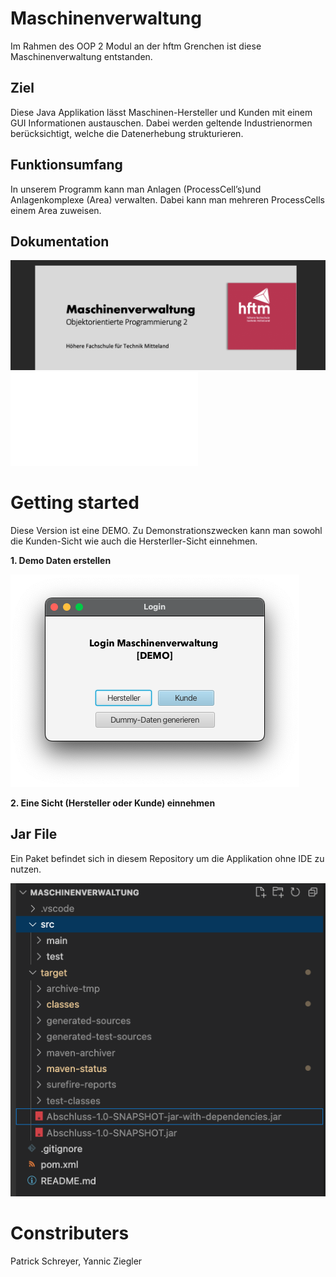 # Maschinenverwaltung 
Im Rahmen des OOP 2 Modul an der hftm Grenchen ist diese Maschinenverwaltung entstanden. 

## Ziel 
Diese Java Applikation lässt Maschinen-Hersteller und Kunden mit einem GUI Informationen austauschen. Dabei werden geltende Industrienormen berücksichtigt, welche die Datenerhebung strukturieren. 

## Funktionsumfang 
In unserem Programm kann man Anlagen (ProcessCell’s)und Anlagenkomplexe (Area) verwalten. Dabei kann man mehreren ProcessCells einem Area zuweisen.

## Dokumentation 
![](docs/DokumentCover.png)
![Dokumentation Maschinenverwaltung](docs/OOP2%20Projektarbeit.pdf)

# Getting started
Diese Version ist eine DEMO. Zu Demonstrationszwecken kann man sowohl die Kunden-Sicht wie auch die Hersterller-Sicht einnehmen. 

**1. Demo Daten erstellen**

![Demo Login](docs/Demo-Login.png)

**2. Eine Sicht (Hersteller oder Kunde) einnehmen** 

## Jar File 
Ein Paket befindet sich in diesem Repository um die Applikation ohne IDE zu nutzen. 

![Jar Paket](docs/Jar-Datei.png)

# Constributers
Patrick Schreyer, Yannic Ziegler 